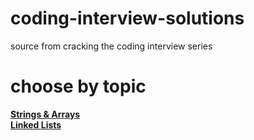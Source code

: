 # coding-interview-solutions
source from cracking the coding interview series

# choose by topic
<a href="https://github.com/megrela/coding-interview-solutions/blob/master/src/DataStructures/ArraysStrings/">**Strings & Arrays**</a>
<br/>
<a href="https://github.com/megrela/coding-interview-solutions/blob/master/src/DataStructures/LinkedLists/">**Linked Lists**</a>

